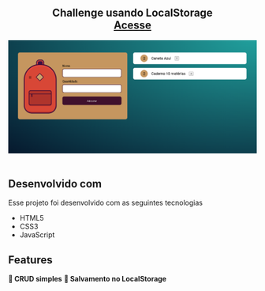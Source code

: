 <h2 align="center">
  Challenge usando LocalStorage<br/>
  <a href="https://edson-araujo.github.io/challenge-LocalStorage-Alura/" target="_blank">Acesse</a>
</h2>

<div align="center">
  <img alt="screen" src="./img/img-screen.png" />
</div>

<br/>

## Desenvolvido com
Esse projeto foi desenvolvido com as seguintes tecnologias

- HTML5
- CSS3
- JavaScript

## Features

**📖 CRUD simples**
**📱 Salvamento no LocalStorage**

